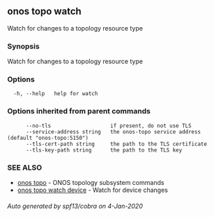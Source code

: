 ## onos topo watch

Watch for changes to a topology resource type

### Synopsis

Watch for changes to a topology resource type

### Options

```
  -h, --help   help for watch
```

### Options inherited from parent commands

```
      --no-tls                   if present, do not use TLS
      --service-address string   the onos-topo service address (default "onos-topo:5150")
      --tls-cert-path string     the path to the TLS certificate
      --tls-key-path string      the path to the TLS key
```

### SEE ALSO

* [onos topo](onos_topo.md)	 - ONOS topology subsystem commands
* [onos topo watch device](onos_topo_watch_device.md)	 - Watch for device changes

###### Auto generated by spf13/cobra on 4-Jan-2020
